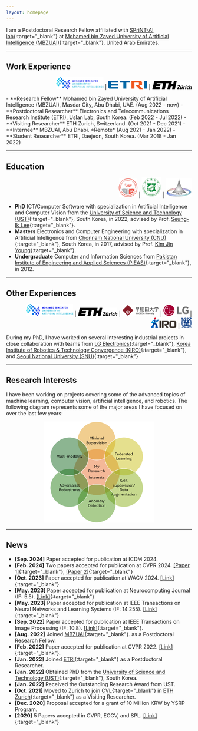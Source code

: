 ```yaml
---
layout: homepage
---
```






I am a Postdoctoral Research Fellow affiliated with [SPriNT-AI lab](https://www.sprintai.org/){:target="_blank"} at [Mohamed bin Zayed University of Artificial Intelligence (MBZUAI)](https://mbzuai.ac.ae/){:target="_blank"}, United Arab Emirates. 



***
## Work Experience
<p align="right"> <img src="/assets/img/logos/mbzuai_logo.png" height="32"> | 
<img src="/assets/img/logos/etri_logo.gif" height="22"> | 
<img src="/assets/img/logos/ethz_logo2.jfif" height="22"> </p>
- **Research Fellow** Mohamed bin Zayed University of Artificial Intelligence (MBZUAI), Masdar City, Abu Dhabi, UAE. (Aug 2022 - now)
- **Postdoctoral Researcher** Electronics and Telecommunications Research Institute (ETRI), Uslan Lab, South Korea. (Feb 2022 - Jul 2022)
- **Visiting Researcher** ETH Zurich, Switzerland. (Oct 2021 - Dec 2021)
- **Internee** MBZUAI, Abu Dhabi. *Remote*  (Aug 2021 - Jan 2022)
- **Student Researcher** ETRI, Daejeon, South Korea. (Mar 2018 - Jan 2022)



***
## Education
<p align="right"> <img src="/assets/img/logos/ust_logo.jpg" height="50"> | 
<img src="/assets/img/logos/Chonnam_uni_logo.gif" height="53"> |
<img src="/assets/img/logos/pieas_logo2.jfif" height="50"> </p>

- **PhD** ICT/Computer Software with specialization in Artificial Intelligence and Computer Vision from the [University of Science and Technology (UST)](www.ust.ac.kr/){:target="_blank"}, South Korea, in 2022, advised by Prof. [Seung-Ik Lee](https://sites.google.com/view/cvml-ust/professor?authuser=0/){:target="_blank"}.
- **Masters** Electronics and Computer Engineering with specialization in Artificial Intelligence from [Chonnam National University (CNU)](www.jnu.ac.kr/){:target="_blank"}, South Korea, in 2017, advised by Prof. [Kim Jin Young](https://ee.jnu.ac.kr/ee/16634/subview.do?enc=Zm5jdDF8QEB8JTJGcHJvZiUyRmVlJTJGNDEyJTJGNDE1JTJGdmlldy5kbyUzRg%3D%3D){:target="_blank"}.
- **Undergraduate** Computer and Information Sciences from [Pakistan Institute of Engineering and Applied Sciences (PIEAS)](www.pieas.edu.pk/){:target="_blank"}, in 2012.
<!-- I received my Masters degree from [Chonnam National University (CNU)](www.jnu.ac.kr/){:target="_blank"}, South Korea, in 2017, and my undergraduate degree from [Pakistan Institute of Engineering and Applied Sciences (PIEAS)](www.pieas.edu.pk/){:target="_blank"}, in 2012. -->




***
## Other Experiences
<p align="right"> <img src="/assets/img/logos/mbzuai_logo.png" height="32"> | 
<img src="/assets/img/logos/ethz_logo2.jfif" height="22"> | 
<img src="/assets/img/logos/waseda_logo2.png" height="30"> | 
<img src="/assets/img/logos/lg_logo.png" height="30"> | 
<img src="/assets/img/logos/kiro_logooo.png" height="30"> | 
<img src="/assets/img/logos/snu_logo.png" height="30"> </p>

<!-- During my studies, I have also worked at [ETH Zurich](https://ethz.ch/en.html/){:target="_blank"}, [MBZUAI](https://mbzuai.ac.ae/){:target="_blank"}, and [Waseda University](https://www.waseda.jp/top/en/){:target="_blank"}, as internee or visiting researcher.  -->
During my PhD, I have worked on several interesting industrial projects in close collaboration with teams from [LG Electronics](https://www.lg.com/){:target="_blank"}, [Korea Institute of Robotics & Technology Convergence (KIRO)](https://www.kiro.re.kr/eng/default.asp/){:target="_blank"}, and [Seoul National University (SNU)]( https://en.snu.ac.kr/index.html){:target="_blank"}




***
## Research Interests
I have been working on projects covering some of the advanced topics of machine learning, computer vision, artificial intelligence, and robotics. The following diagram represents some of the major areas I have focused on over the last few years:
<p align="center">
<img src="/assets/img/interests_zaigham.png" width="300">
</p>




***
## News
- **[Sep. 2024]** Paper accepted for publication at ICDM 2024. 
- **[Feb. 2024]** Two papers accepted for publication at CVPR 2024. [[Paper 1]](https://openaccess.thecvf.com/content/CVPR2024/papers/Al-lahham_Collaborative_Learning_of_Anomalies_with_Privacy_CLAP_for_Unsupervised_Video_CVPR_2024_paper.pdf){:target="_blank"}, [[Paper 2]]( https://openaccess.thecvf.com/content/CVPR2024/papers/Islam_DiffuseMix_Label-Preserving_Data_Augmentation_with_Diffusion_Models_CVPR_2024_paper.pdf){:target="_blank"}
- **[Oct. 2023]** Paper accepted for publication at WACV 2024. [[Link]](https://arxiv.org/abs/2310.17650){:target="_blank"}
- **[May. 2023]** Paper accepted for publication at Neurocomputing Journal (IF: 5.5). [[Link]](https://arxiv.org/abs/2303.10704/){:target="_blank"}
- **[May. 2023]** Paper accepted for publication at IEEE Transactions on Neural Networks and Learning Systems (IF: 14.255). [[Link]](https://ieeexplore.ieee.org/document/10136845/){:target="_blank"}
- **[Sep. 2022]** Paper accepted for publication at IEEE Transactions on Image Processing (IF: 10.8). [[Link]](https://arxiv.org/pdf/2203.13716/){:target="_blank"}.
- **[Aug. 2022]** Joined [MBZUAI](https://mbzuai.ac.ae/){:target="_blank"}. as a Postdoctoral Research Fellow. 
- **[Feb. 2022]** Paper accepted for publication at CVPR 2022. [[Link]](https://openaccess.thecvf.com/content/CVPR2022/papers/Zaheer_Generative_Cooperative_Learning_for_Unsupervised_Video_Anomaly_Detection_CVPR_2022_paper.pdf){:target="_blank"}.
- **[Jan. 2022]** Joined [ETRI](www.etri.re.kr){:target="_blank"} as a Postdoctoral Researcher.
- **[Jan. 2022]** Obtained PhD from the [University of Science and Technology (UST)](www.ust.ac.kr/){:target="_blank"}, South Korea. 
- **[Jan. 2022]** Received the Outstanding Research Award from UST.
- **[Oct. 2021]** Moved to Zurich to join [CVL](https://vision.ee.ethz.ch/){:target="_blank"} in [ETH Zurich](https://ethz.ch/){:target="_blank"} as a Visiting Researcher.
- **[Dec. 2020]** Proposal accepted for a grant of 10 Million KRW by YSRP Program.
- **[2020]** 5 Papers accepted in CVPR, ECCV, and SPL. [[Link]](https://scholar.google.com/citations?hl=en&user=nFxWrXEAAAAJ&view_op=list_works/){:target="_blank"}


